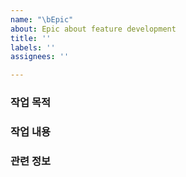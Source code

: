 ```yaml
---
name: "\bEpic"
about: Epic about feature development
title: ''
labels: ''
assignees: ''

---
```


### 작업 목적

### 작업 내용

### 관련 정보
